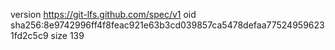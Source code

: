 version https://git-lfs.github.com/spec/v1
oid sha256:8e9742996ff4f8feac921e63b3cd039857ca5478defaa775249596231fd2c5c9
size 139
